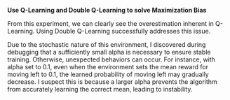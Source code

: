 **Use Q-Learning and Double Q-Learning to solve Maximization Bias**

From this experiment, we can clearly see the overestimation inherent in Q-Learning. Using Double Q-Learning successfully addresses this issue.

Due to the stochastic nature of this environment, I discovered during debugging that a sufficiently small alpha is necessary to ensure stable training. Otherwise, unexpected behaviors can occur. For instance, with alpha set to 0.1, even when the environment sets the mean reward for moving left to 0.1, the learned probability of moving left may gradually decrease. I suspect this is because a larger alpha prevents the algorithm from accurately learning the correct mean, leading to instability.